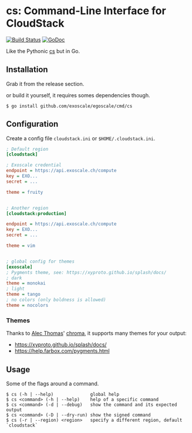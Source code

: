 # cs: Command-Line Interface for CloudStack

[![Build Status](https://travis-ci.org/exoscale/egoscale.svg?branch=master)](https://travis-ci.org/exoscale/egoscale)
[![GoDoc](https://godoc.org/github.com/exoscale/egoscale?status.svg)](https://godoc.org/github.com/exoscale/egoscale/cmd/cs)

Like the Pythonic [cs](https://pypi.python.org/pypi/cs) but in Go.

## Installation

Grab it from the release section.

or build it yourself, it requires somes dependencies though.

```console
$ go install github.com/exoscale/egoscale/cmd/cs
```

## Configuration

Create a config file `cloudstack.ini` or `$HOME/.cloudstack.ini`.

```ini
; Default region
[cloudstack]

; Exoscale credential
endpoint = https://api.exoscale.ch/compute
key = EXO...
secret = ...

theme = fruity


; Another region
[cloudstack:production]

endpoint = https://api.exoscale.ch/compute
key = EXO...
secret = ...

theme = vim


; global config for themes
[exoscale]
; Pygments theme, see: https://xyproto.github.io/splash/docs/
; dark
theme = monokai
; light
theme = tango
; no colors (only boldness is allowed)
theme = nocolors
```

### Themes

Thanks to [Alec Thomas](http://swapoff.org/)' [chroma](https://github.com/alecthomas/chroma), it supports many themes for your output:

- <https://xyproto.github.io/splash/docs/>
- <https://help.farbox.com/pygments.html>

## Usage

Some of the flags around a command.

```
$ cs (-h | --help)              global help
$ cs <command> (-h | --help)    help of a specific command
$ cs <command> (-d | --debug)   show the command and its expected output
$ cs <command> (-D | --dry-run) show the signed command
$ cs (-r | --region) <region>   specify a different region, default `cloudstack`
```
